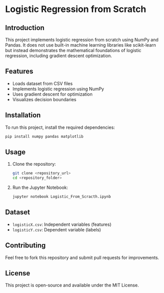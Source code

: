 # Logistic Regression from Scratch

## Introduction
This project implements logistic regression from scratch using NumPy and Pandas. It does not use built-in machine learning libraries like scikit-learn but instead demonstrates the mathematical foundations of logistic regression, including gradient descent optimization.

## Features
- Loads dataset from CSV files
- Implements logistic regression using NumPy
- Uses gradient descent for optimization
- Visualizes decision boundaries

## Installation
To run this project, install the required dependencies:

```bash
pip install numpy pandas matplotlib
```

## Usage
1. Clone the repository:
   ```bash
   git clone <repository_url>
   cd <repository_folder>
   ```
2. Run the Jupyter Notebook:
   ```bash
   jupyter notebook Logistic_From_Scracth.ipynb
   ```

## Dataset
- `logisticX.csv`: Independent variables (features)
- `logisticY.csv`: Dependent variable (labels)

## Contributing
Feel free to fork this repository and submit pull requests for improvements.

## License
This project is open-source and available under the MIT License.

